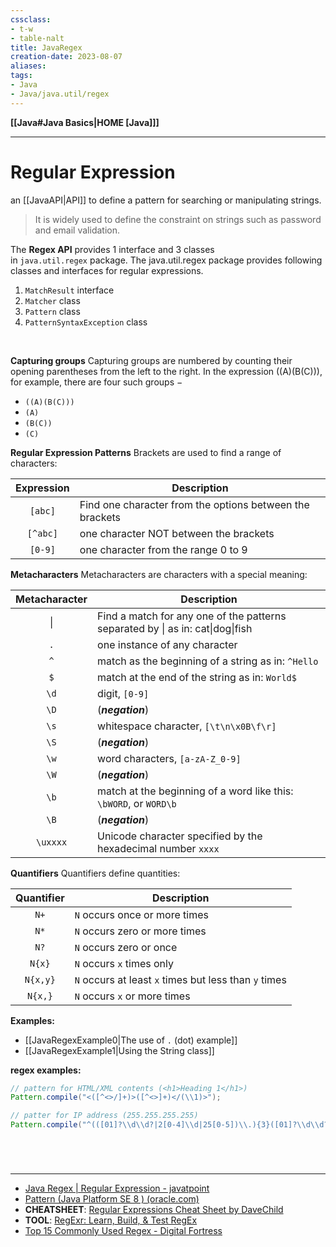 ```yaml
---
cssclass:
- t-w
- table-nalt
title: JavaRegex
creation-date: 2023-08-07
aliases:
tags:
- Java
- Java/java.util/regex
---
```

**[[Java#Java Basics|HOME [Java]]]**

---
# Regular Expression
an [[JavaAPI|API]] to define a pattern for searching or manipulating strings.
> It is widely used to define the constraint on strings such as password and email validation.

The **Regex API** provides 1 interface and 3 classes in `java.util.regex` package. The java.util.regex package provides following classes and interfaces for regular expressions.
1. `MatchResult` interface
2. `Matcher` class
3. `Pattern` class
4. `PatternSyntaxException` class

<br>

**Capturing groups**
Capturing groups are numbered by counting their opening parentheses from the left to the right. In the expression ((A)(B(C))), for example, there are four such groups −
- `((A)(B(C)))`
- `(A)`
- `(B(C))`
- `(C)`

**Regular Expression Patterns**
Brackets are used to find a range of characters:

| Expression                | Description                                              |
| ------------------------- | -------------------------------------------------------- |
| <center>`[abc]`</center>  | Find one character from the options between the brackets |
| <center>`[^abc]`</center> | one character NOT between the brackets                   |
| <center>`[0-9]`</center>  | one character from the range 0 to 9                      |

**Metacharacters**
Metacharacters are characters with a special meaning:

| Metacharacter             | Description                                                                    |
| ------------------------- | ------------------------------------------------------------------------------ |
| <center>\|</center>       | Find a match for any one of the patterns separated by \| as in: cat\|dog\|fish |
| <center>`.`</center>      | one instance of any character                                                  |
| <center>`^`</center>      | match as the beginning of a string as in: `^Hello`                             |
| <center>`$`</center>      | match at the end of the string as in: `World$`                                 |
| <center>`\d`</center>     | digit, `[0-9]`                                                                 |
| <center>`\D`</center>     | (***negation***)                                                               |
| <center>`\s`</center>     | whitespace character, `[\t\n\x0B\f\r]`                                         |
| <center>`\S`</center>     | (***negation***)                                                               |
| <center>`\w`</center>     | word characters, `[a-zA-Z_0-9]`                                                |
| <center>`\W`</center>     | (***negation***)                                                               |
| <center>`\b`</center>     | match at the beginning of a word like this: `\bWORD`, or `WORD\b`              |
| <center>`\B`</center>     | (***negation***)                                                               | 
| <center>`\uxxxx`</center> | Unicode character specified by the hexadecimal number `xxxx`                   |

**Quantifiers**
Quantifiers define quantities:

| Quantifier                | Description                                           |
| ------------------------- | ----------------------------------------------------- |
| <center>`N+`</center>     | `N` occurs once or more times                         |
| <center>`N*`</center>     | `N` occurs zero or more times                         |
| <center>`N?`</center>     | `N` occurs zero or once                               | 
| <center>`N{x}`</center>   | `N` occurs `x` times only                             |
| <center>`N{x,y}`</center> | `N` occurs at least `x` times but less than `y` times |
| <center>`N{x,}`</center>  | `N` occurs `x` or more times                          |

**Examples:**
- [[JavaRegexExample0|The use of `.` (dot) example]]
- [[JavaRegexExample1|Using the String class]]

**regex examples:**
```java
// pattern for HTML/XML contents (<h1>Heading 1</h1>)
Pattern.compile("<([^<>/]+)>([^<>]+)</(\\1)>");

// patter for IP address (255.255.255.255)
Pattern.compile("^(([01]?\\d\\d?|2[0-4]\\d|25[0-5])\\.){3}([01]?\\d\\d?|2[0-4]\\d|25[0-5])$");
```

<br>

# 
---
- [Java Regex | Regular Expression - javatpoint](https://www.javatpoint.com/java-regex)
- [Pattern (Java Platform SE 8 ) (oracle.com)](https://docs.oracle.com/javase/8/docs/api/java/util/regex/Pattern.html)
- **CHEATSHEET**: [Regular Expressions Cheat Sheet by DaveChild](https://cheatography.com/davechild/cheat-sheets/regular-expressions/)
- **TOOL**: [RegExr: Learn, Build, & Test RegEx](https://regexr.com/)
- [Top 15 Commonly Used Regex - Digital Fortress](https://digitalfortress.tech/tips/top-15-commonly-used-regex/)